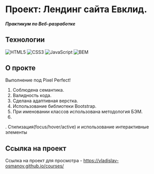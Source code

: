 # Проект: Лендинг сайта Евклид.
##### Практикум по Веб-разработке

## Технологии
![HTML5](https://img.shields.io/badge/-HTML5-e34f26?logo=html5&logoColor=white)
![CSS3](https://img.shields.io/badge/-CSS3-1572b6?logo=css3&logoColor=white)
![JavaScript](https://img.shields.io/badge/-JavaScript-f7df1e?logo=javaScript&logoColor=black)
![BEM](https://img.shields.io/badge/-BEM-yellowgreen)

## О прокте
Выполнение под Pixel Perfect! 
1. Cоблюдена семантика.
2. Валидность кода.
3. Сделана адаптивная верстка.
4. Использование библиотеки Bootstrap.
5. При именовании классов использована методология БЭМ.
6. 

. Стилизация(focus/hover/active) и использование интерактивные элементы

## Ссылка на проект
Ссылка на проект для просмотра - https://vladislav-osmanov.github.io/courses/
